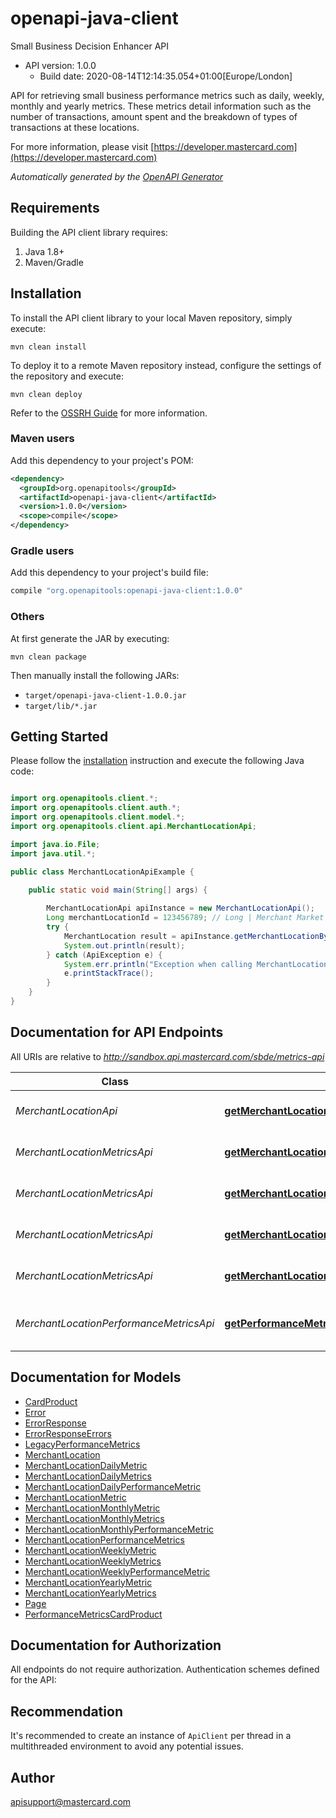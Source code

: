 # openapi-java-client

Small Business Decision Enhancer API
- API version: 1.0.0
  - Build date: 2020-08-14T12:14:35.054+01:00[Europe/London]

API for retrieving small business performance metrics such as daily, weekly, monthly and yearly metrics. These metrics detail information such as the number of transactions, amount spent and the breakdown of types of transactions at these locations.

  For more information, please visit [https://developer.mastercard.com](https://developer.mastercard.com)

*Automatically generated by the [OpenAPI Generator](https://openapi-generator.tech)*


## Requirements

Building the API client library requires:
1. Java 1.8+
2. Maven/Gradle

## Installation

To install the API client library to your local Maven repository, simply execute:

```shell
mvn clean install
```

To deploy it to a remote Maven repository instead, configure the settings of the repository and execute:

```shell
mvn clean deploy
```

Refer to the [OSSRH Guide](http://central.sonatype.org/pages/ossrh-guide.html) for more information.

### Maven users

Add this dependency to your project's POM:

```xml
<dependency>
  <groupId>org.openapitools</groupId>
  <artifactId>openapi-java-client</artifactId>
  <version>1.0.0</version>
  <scope>compile</scope>
</dependency>
```

### Gradle users

Add this dependency to your project's build file:

```groovy
compile "org.openapitools:openapi-java-client:1.0.0"
```

### Others

At first generate the JAR by executing:

```shell
mvn clean package
```

Then manually install the following JARs:

* `target/openapi-java-client-1.0.0.jar`
* `target/lib/*.jar`

## Getting Started

Please follow the [installation](#installation) instruction and execute the following Java code:

```java

import org.openapitools.client.*;
import org.openapitools.client.auth.*;
import org.openapitools.client.model.*;
import org.openapitools.client.api.MerchantLocationApi;

import java.io.File;
import java.util.*;

public class MerchantLocationApiExample {

    public static void main(String[] args) {
        
        MerchantLocationApi apiInstance = new MerchantLocationApi();
        Long merchantLocationId = 123456789; // Long | Merchant Market Hierarchy ID, used as a matching key
        try {
            MerchantLocation result = apiInstance.getMerchantLocationByMerchantLocationId(merchantLocationId);
            System.out.println(result);
        } catch (ApiException e) {
            System.err.println("Exception when calling MerchantLocationApi#getMerchantLocationByMerchantLocationId");
            e.printStackTrace();
        }
    }
}

```

## Documentation for API Endpoints

All URIs are relative to *http://sandbox.api.mastercard.com/sbde/metrics-api*

Class | Method | HTTP request | Description
------------ | ------------- | ------------- | -------------
*MerchantLocationApi* | [**getMerchantLocationByMerchantLocationId**](docs/MerchantLocationApi.md#getMerchantLocationByMerchantLocationId) | **GET** /merchant-locations/{merchant_location_id} | Get merchant information by merchant_location_id
*MerchantLocationMetricsApi* | [**getMerchantLocationDailyMetricsByMerchantLocationId**](docs/MerchantLocationMetricsApi.md#getMerchantLocationDailyMetricsByMerchantLocationId) | **GET** /merchant-locations/{merchant_location_id}/metrics/daily-metrics | Get merchant daily metrics by merchant_location_id
*MerchantLocationMetricsApi* | [**getMerchantLocationMonthlyMetricsByMerchantLocationId**](docs/MerchantLocationMetricsApi.md#getMerchantLocationMonthlyMetricsByMerchantLocationId) | **GET** /merchant-locations/{merchant_location_id}/metrics/monthly-metrics | Get monthly metrics for a location by merchant_location_id
*MerchantLocationMetricsApi* | [**getMerchantLocationWeeklyMetricsByMerchantLocationId**](docs/MerchantLocationMetricsApi.md#getMerchantLocationWeeklyMetricsByMerchantLocationId) | **GET** /merchant-locations/{merchant_location_id}/metrics/weekly-metrics | Get weekly metrics for a location by merchant_location_id
*MerchantLocationMetricsApi* | [**getMerchantLocationYearlyMetricsByMerchantLocationId**](docs/MerchantLocationMetricsApi.md#getMerchantLocationYearlyMetricsByMerchantLocationId) | **GET** /merchant-locations/{merchant_location_id}/metrics/yearly-metrics | Get yearly metrics for a location by merchant_location_id
*MerchantLocationPerformanceMetricsApi* | [**getPerformanceMetricsByMerchantLocationId**](docs/MerchantLocationPerformanceMetricsApi.md#getPerformanceMetricsByMerchantLocationId) | **GET** /merchant-locations/{merchant_location_id}/metrics/merchant-performance-metrics | Get merchant performance metrics by merchant_location_id


## Documentation for Models

 - [CardProduct](docs/CardProduct.md)
 - [Error](docs/Error.md)
 - [ErrorResponse](docs/ErrorResponse.md)
 - [ErrorResponseErrors](docs/ErrorResponseErrors.md)
 - [LegacyPerformanceMetrics](docs/LegacyPerformanceMetrics.md)
 - [MerchantLocation](docs/MerchantLocation.md)
 - [MerchantLocationDailyMetric](docs/MerchantLocationDailyMetric.md)
 - [MerchantLocationDailyMetrics](docs/MerchantLocationDailyMetrics.md)
 - [MerchantLocationDailyPerformanceMetric](docs/MerchantLocationDailyPerformanceMetric.md)
 - [MerchantLocationMetric](docs/MerchantLocationMetric.md)
 - [MerchantLocationMonthlyMetric](docs/MerchantLocationMonthlyMetric.md)
 - [MerchantLocationMonthlyMetrics](docs/MerchantLocationMonthlyMetrics.md)
 - [MerchantLocationMonthlyPerformanceMetric](docs/MerchantLocationMonthlyPerformanceMetric.md)
 - [MerchantLocationPerformanceMetrics](docs/MerchantLocationPerformanceMetrics.md)
 - [MerchantLocationWeeklyMetric](docs/MerchantLocationWeeklyMetric.md)
 - [MerchantLocationWeeklyMetrics](docs/MerchantLocationWeeklyMetrics.md)
 - [MerchantLocationWeeklyPerformanceMetric](docs/MerchantLocationWeeklyPerformanceMetric.md)
 - [MerchantLocationYearlyMetric](docs/MerchantLocationYearlyMetric.md)
 - [MerchantLocationYearlyMetrics](docs/MerchantLocationYearlyMetrics.md)
 - [Page](docs/Page.md)
 - [PerformanceMetricsCardProduct](docs/PerformanceMetricsCardProduct.md)


## Documentation for Authorization

All endpoints do not require authorization.
Authentication schemes defined for the API:

## Recommendation

It's recommended to create an instance of `ApiClient` per thread in a multithreaded environment to avoid any potential issues.

## Author

apisupport@mastercard.com

